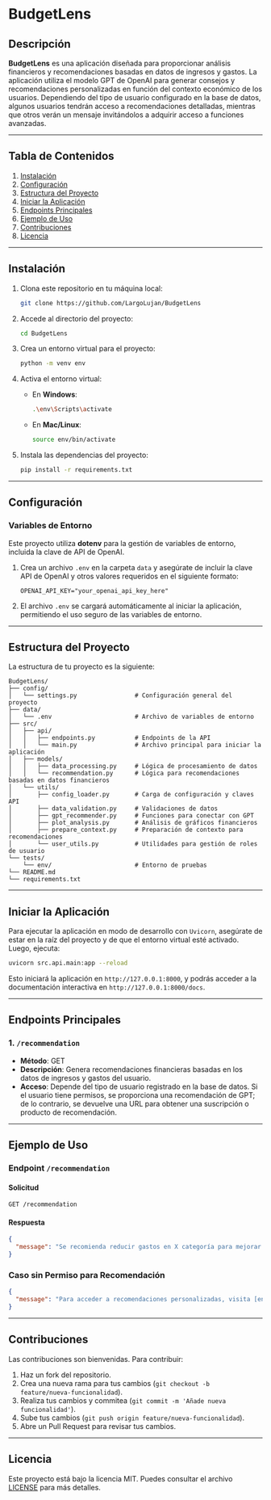 # BudgetLens

## Descripción

**BudgetLens** es una aplicación diseñada para proporcionar análisis financieros y recomendaciones basadas en datos de ingresos y gastos. La aplicación utiliza el modelo GPT de OpenAI para generar consejos y recomendaciones personalizadas en función del contexto económico de los usuarios. Dependiendo del tipo de usuario configurado en la base de datos, algunos usuarios tendrán acceso a recomendaciones detalladas, mientras que otros verán un mensaje invitándolos a adquirir acceso a funciones avanzadas.

---

## Tabla de Contenidos

1. [Instalación](#instalación)
2. [Configuración](#configuración)
3. [Estructura del Proyecto](#estructura-del-proyecto)
4. [Iniciar la Aplicación](#iniciar-la-aplicación)
5. [Endpoints Principales](#endpoints-principales)
6. [Ejemplo de Uso](#ejemplo-de-uso)
7. [Contribuciones](#contribuciones)
8. [Licencia](#licencia)

---

## Instalación

1. Clona este repositorio en tu máquina local:
   ```bash
   git clone https://github.com/LargoLujan/BudgetLens
   ```

2. Accede al directorio del proyecto:
   ```bash
   cd BudgetLens
   ```

3. Crea un entorno virtual para el proyecto:
   ```bash
   python -m venv env
   ```

4. Activa el entorno virtual:
   - En **Windows**:
     ```bash
     .\env\Scripts\activate
     ```
   - En **Mac/Linux**:
     ```bash
     source env/bin/activate
     ```

5. Instala las dependencias del proyecto:
   ```bash
   pip install -r requirements.txt
   ```

---

## Configuración

### Variables de Entorno

Este proyecto utiliza **dotenv** para la gestión de variables de entorno, incluida la clave de API de OpenAI.

1. Crea un archivo `.env` en la carpeta `data` y asegúrate de incluir la clave API de OpenAI y otros valores requeridos en el siguiente formato:

   ```
   OPENAI_API_KEY="your_openai_api_key_here"
   ```

2. El archivo `.env` se cargará automáticamente al iniciar la aplicación, permitiendo el uso seguro de las variables de entorno.

---

## Estructura del Proyecto

La estructura de tu proyecto es la siguiente:

```plaintext
BudgetLens/
├── config/
│   └── settings.py                # Configuración general del proyecto
├── data/
│   └── .env                       # Archivo de variables de entorno
├── src/
│   ├── api/
│   │   ├── endpoints.py           # Endpoints de la API
│   │   └── main.py                # Archivo principal para iniciar la aplicación
│   ├── models/
│   │   ├── data_processing.py     # Lógica de procesamiento de datos
│   │   └── recommendation.py      # Lógica para recomendaciones basadas en datos financieros
│   └── utils/
│       ├── config_loader.py       # Carga de configuración y claves API
│       ├── data_validation.py     # Validaciones de datos
│       ├── gpt_recommender.py     # Funciones para conectar con GPT
│       ├── plot_analysis.py       # Análisis de gráficos financieros
│       ├── prepare_context.py     # Preparación de contexto para recomendaciones
│       └── user_utils.py          # Utilidades para gestión de roles de usuario
└── tests/
    └── env/                       # Entorno de pruebas
└── README.md
└── requirements.txt
```

---

## Iniciar la Aplicación

Para ejecutar la aplicación en modo de desarrollo con `Uvicorn`, asegúrate de estar en la raíz del proyecto y de que el entorno virtual esté activado. Luego, ejecuta:

```bash
uvicorn src.api.main:app --reload
```

Esto iniciará la aplicación en `http://127.0.0.1:8000`, y podrás acceder a la documentación interactiva en `http://127.0.0.1:8000/docs`.

---

## Endpoints Principales

### 1. `/recommendation`
   - **Método**: GET
   - **Descripción**: Genera recomendaciones financieras basadas en los datos de ingresos y gastos del usuario.
   - **Acceso**: Depende del tipo de usuario registrado en la base de datos. Si el usuario tiene permisos, se proporciona una recomendación de GPT; de lo contrario, se devuelve una URL para obtener una suscripción o producto de recomendación.

---

## Ejemplo de Uso

### Endpoint `/recommendation`

#### Solicitud
   ```http
   GET /recommendation
   ```

#### Respuesta
   ```json
   {
     "message": "Se recomienda reducir gastos en X categoría para mejorar la rentabilidad."
   }
   ```

### Caso sin Permiso para Recomendación
   ```json
   {
     "message": "Para acceder a recomendaciones personalizadas, visita [enlace]"
   }
   ```

---

## Contribuciones

Las contribuciones son bienvenidas. Para contribuir:

1. Haz un fork del repositorio.
2. Crea una nueva rama para tus cambios (`git checkout -b feature/nueva-funcionalidad`).
3. Realiza tus cambios y commitea (`git commit -m 'Añade nueva funcionalidad'`).
4. Sube tus cambios (`git push origin feature/nueva-funcionalidad`).
5. Abre un Pull Request para revisar tus cambios.

---

## Licencia

Este proyecto está bajo la licencia MIT. Puedes consultar el archivo [LICENSE](LICENSE) para más detalles.

